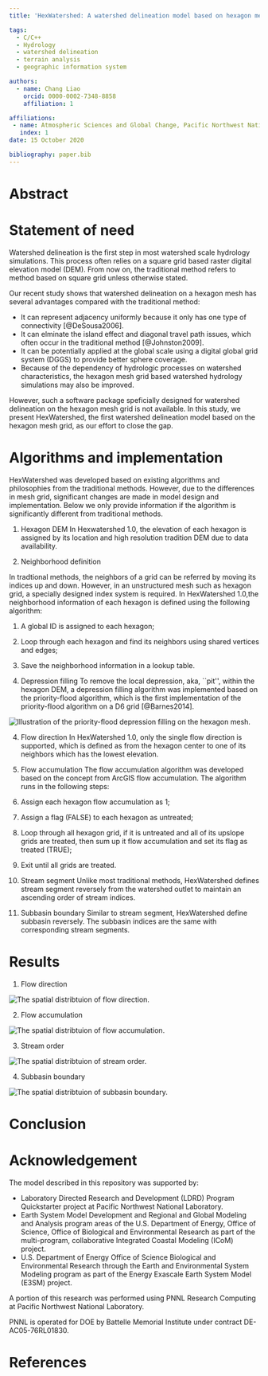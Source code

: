 ```yaml
---
title: 'HexWatershed: A watershed delineation model based on hexagon mesh grid'

tags:
  - C/C++
  - Hydrology
  - watershed delineation
  - terrain analysis
  - geographic information system

authors:
  - name: Chang Liao
    orcid: 0000-0002-7348-8858    
    affiliation: 1

affiliations:
 - name: Atmospheric Sciences and Global Change, Pacific Northwest National Laboratory, Richland, WA, USA
   index: 1 
date: 15 October 2020

bibliography: paper.bib
---
```


# Abstract

# Statement of need

Watershed delineation is the first step in most watershed scale hydrology simulations. This process often relies on a square grid based raster digital elevation model (DEM). From now on, the traditional method refers to method based on square grid unless otherwise stated.

Our recent study shows that watershed delineation on a hexagon mesh has several advantages compared with the traditional method:
* It can represent adjacency uniformly because it only has one type of connectivity [@DeSousa2006].
* It can elminate the island effect and diagonal travel path issues, which often occur in the traditional method [@Johnston2009].
* It can be potentially applied at the global scale using a digital global grid system (DGGS) to provide better sphere coverage.
* Because of the dependency of hydrologic processes on watershed characteristics, the hexagon mesh grid based watershed hydrology simulations may also be improved.

However, such a software package speficially designed for watershed delineation on the hexagon mesh grid is not available.
In this study, we present HexWatershed, the first watershed delineation model based on the hexagon mesh grid, as our effort to close the gap. 

# Algorithms and implementation

HexWatershed was developed based on existing algorithms and philosophies from the traditional methods. However, due to the differences in mesh grid, significant changes are made in model design and implementation. Below we only provide information if the algorithm is significantly different from traditional methods.

1. Hexagon DEM
In Hexwatershed 1.0, the elevation of each hexagon is assigned by its location and high resolution tradition DEM due to data availability.

2. Neighborhood definition

In tradtional methods, the neighbors of a grid can be referred by moving its indices up and down. However, in an unstructured mesh such as hexagon grid, a specially designed index system is required. In HexWatershed 1.0,the neighborhood information of each hexagon is defined using the following algorithm:
  1. A global ID is assigned to each hexagon;
  2. Loop through each hexagon and find its neighbors using shared vertices and edges;
  3. Save the neighborhood information in a lookup table.
  
3. Depression filling
To remove the local depression, aka, ``pit'', within the hexagon DEM, a depression filling algorithm was implemented based on the priority-flood algorithm, which is the first implementation of the priority-flood algorithm on a D6 grid [@Barnes2014]. 

![Illustration of the priority-flood depression filling on the hexagon mesh.](https://github.com/pnnl/hexwatershed/blob/master/algorithm/depression_filling.png?raw=true)

4. Flow direction
In HexWatershed 1.0, only the single flow direction is supported, which is defined as from the hexagon center to one of its neighbors which has the lowest elevation.

5. Flow accumulation
The flow accumulation algorithm was developed based on the concept from ArcGIS flow accumulation. The algorithm runs in the following steps:
  1. Assign each hexagon flow accumulation as 1;
  2. Assign a flag (FALSE) to each hexagon as untreated;
  3. Loop through all hexagon grid, if it is untreated and all of its upslope grids are treated, then sum up it flow accumulation and set its flag as treated (TRUE);
  4. Exit until all grids are treated.

6. Stream segment
Unlike most traditional methods, HexWatershed defines stream segment reversely from the watershed outlet to maintain an ascending order of stream indices.

7. Subbasin boundary
Similar to stream segment, HexWatershed define subbasin reversely. The subbasin indices are the same with corresponding stream segments.

# Results

1. Flow direction

![The spatial distribtuion of flow direction.](https://github.com/pnnl/hexwatershed/blob/master/example/columbia_basin_flat/output/cbf_flow_direction_90_full.png?raw=true)

2. Flow accumulation

![The spatial distribtuion of flow accumulation.](https://github.com/pnnl/hexwatershed/blob/master/example/columbia_basin_flat/output/cbf_flow_accumulation_90_full.png?raw=true)

3. Stream order

![The spatial distribtuion of stream order.](https://github.com/pnnl/hexwatershed/blob/master/example/columbia_basin_flat/output/cbf_stream_order_90_full.png?raw=true)

4. Subbasin boundary

![The spatial distribtuion of subbasin boundary.](https://github.com/pnnl/hexwatershed/blob/master/example/columbia_basin_flat/output/cbf_subbasin_90_full.png?raw=true)

# Conclusion



# Acknowledgement

The model described in this repository was supported by:

* Laboratory Directed Research and Development (LDRD) Program Quickstarter project at Pacific Northwest National Laboratory. 
* Earth System Model Development and Regional and Global Modeling and Analysis program areas of the U.S. Department of Energy, Office of Science, Office of Biological and Environmental Research as part of the multi-program, collaborative Integrated Coastal Modeling (ICoM) project.
* U.S. Department of Energy Office of Science Biological and Environmental Research through the Earth and Environmental System Modeling program as part of the Energy Exascale Earth System Model (E3SM) project. 

A portion of this research was performed using PNNL Research Computing at Pacific Northwest National Laboratory. 

PNNL is operated for DOE by Battelle Memorial Institute under contract DE-AC05-76RL01830.

# References

